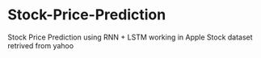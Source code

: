 # Stock-Price-Prediction
Stock Price Prediction using RNN + LSTM working in Apple Stock dataset retrived from yahoo
